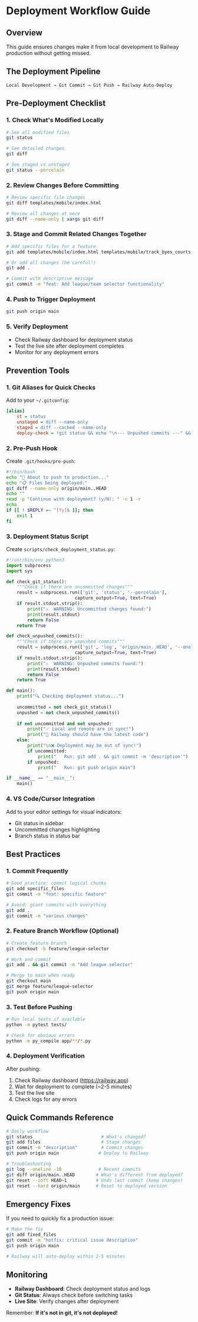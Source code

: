 # Deployment Workflow Guide

## Overview
This guide ensures changes make it from local development to Railway production without getting missed.

## The Deployment Pipeline
```
Local Development → Git Commit → Git Push → Railway Auto-Deploy
```

## Pre-Deployment Checklist

### 1. Check What's Modified Locally
```bash
# See all modified files
git status

# See detailed changes
git diff

# See staged vs unstaged
git status --porcelain
```

### 2. Review Changes Before Committing
```bash
# Review specific file changes
git diff templates/mobile/index.html

# Review all changes at once
git diff --name-only | xargs git diff
```

### 3. Stage and Commit Related Changes Together
```bash
# Add specific files for a feature
git add templates/mobile/index.html templates/mobile/track_byes_courts.html app/routes/api_routes.py

# Or add all changes (be careful!)
git add .

# Commit with descriptive message
git commit -m "feat: Add league/team selector functionality"
```

### 4. Push to Trigger Deployment
```bash
git push origin main
```

### 5. Verify Deployment
- Check Railway dashboard for deployment status
- Test the live site after deployment completes
- Monitor for any deployment errors

## Prevention Tools

### 1. Git Aliases for Quick Checks
Add to your `~/.gitconfig`:
```ini
[alias]
    st = status
    unstaged = diff --name-only
    staged = diff --cached --name-only
    deploy-check = !git status && echo "\n--- Unpushed commits ---" && git log origin/main..HEAD --oneline
```

### 2. Pre-Push Hook
Create `.git/hooks/pre-push`:
```bash
#!/bin/bash
echo "🚀 About to push to production..."
echo "📋 Files being deployed:"
git diff --name-only origin/main..HEAD
echo ""
read -p "Continue with deployment? (y/N): " -n 1 -r
echo
if [[ ! $REPLY =~ ^[Yy]$ ]]; then
    exit 1
fi
```

### 3. Deployment Status Script
Create `scripts/check_deployment_status.py`:
```python
#!/usr/bin/env python3
import subprocess
import sys

def check_git_status():
    """Check if there are uncommitted changes"""
    result = subprocess.run(['git', 'status', '--porcelain'], 
                          capture_output=True, text=True)
    if result.stdout.strip():
        print("⚠️  WARNING: Uncommitted changes found:")
        print(result.stdout)
        return False
    return True

def check_unpushed_commits():
    """Check if there are unpushed commits"""
    result = subprocess.run(['git', 'log', 'origin/main..HEAD', '--oneline'], 
                          capture_output=True, text=True)
    if result.stdout.strip():
        print("⚠️  WARNING: Unpushed commits found:")
        print(result.stdout)
        return False
    return True

def main():
    print("🔍 Checking deployment status...")
    
    uncommitted = not check_git_status()
    unpushed = not check_unpushed_commits()
    
    if not uncommitted and not unpushed:
        print("✅ Local and remote are in sync!")
        print("🚀 Railway should have the latest code")
    else:
        print("\n❌ Deployment may be out of sync!")
        if uncommitted:
            print("   Run: git add . && git commit -m 'description'")
        if unpushed:
            print("   Run: git push origin main")

if __name__ == "__main__":
    main()
```

### 4. VS Code/Cursor Integration
Add to your editor settings for visual indicators:
- Git status in sidebar
- Uncommitted changes highlighting
- Branch status in status bar

## Best Practices

### 1. Commit Frequently
```bash
# Good practice: commit logical chunks
git add specific_files
git commit -m "feat: specific feature"

# Avoid: giant commits with everything
git add .
git commit -m "various changes"
```

### 2. Feature Branch Workflow (Optional)
```bash
# Create feature branch
git checkout -b feature/league-selector

# Work and commit
git add . && git commit -m "Add league selector"

# Merge to main when ready
git checkout main
git merge feature/league-selector
git push origin main
```

### 3. Test Before Pushing
```bash
# Run local tests if available
python -m pytest tests/

# Check for obvious errors
python -m py_compile app/**/*.py
```

### 4. Deployment Verification
After pushing:
1. Check Railway dashboard (https://railway.app)
2. Wait for deployment to complete (~2-5 minutes)
3. Test the live site
4. Check logs for any errors

## Quick Commands Reference

```bash
# Daily workflow
git status                          # What's changed?
git add files                       # Stage changes
git commit -m "description"         # Commit changes  
git push origin main               # Deploy to Railway

# Troubleshooting
git log --oneline -10              # Recent commits
git diff origin/main..HEAD        # What's different from deployed?
git reset --soft HEAD~1           # Undo last commit (keep changes)
git reset --hard origin/main      # Reset to deployed version
```

## Emergency Fixes

If you need to quickly fix a production issue:
```bash
# Make the fix
git add fixed_files
git commit -m "hotfix: critical issue description"
git push origin main

# Railway will auto-deploy within 2-5 minutes
```

## Monitoring

- **Railway Dashboard**: Check deployment status and logs
- **Git Status**: Always check before switching tasks
- **Live Site**: Verify changes after deployment

Remember: **If it's not in git, it's not deployed!** 